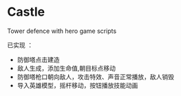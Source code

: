 # Castle
Tower defence with hero game scripts 

已实现 ： 
* 防御塔点击建造
* 敌人生成，添加生命值,朝目标点移动
* 防御塔枪口朝向敌人，攻击特效、声音正常播放，敌人销毁
* 导入英雄模型，摇杆移动，按钮播放技能动画
